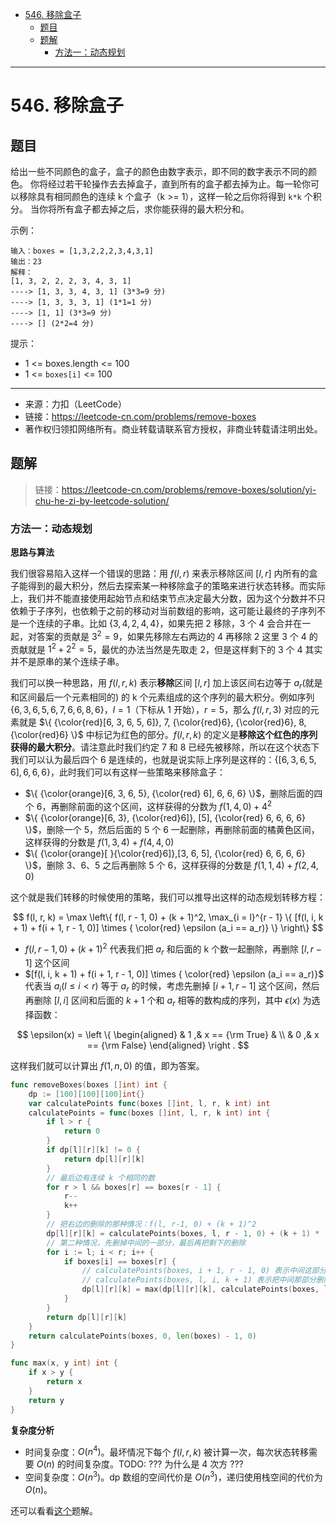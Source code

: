 - [546. 移除盒子](#546-移除盒子)
  - [题目](#题目)
  - [题解](#题解)
    - [方法一：动态规划](#方法一动态规划)

------------------------------

# 546. 移除盒子

## 题目

给出一些不同颜色的盒子，盒子的颜色由数字表示，即不同的数字表示不同的颜色。
你将经过若干轮操作去去掉盒子，直到所有的盒子都去掉为止。每一轮你可以移除具有相同颜色的连续 k 个盒子（k >= 1），这样一轮之后你将得到 `k*k` 个积分。
当你将所有盒子都去掉之后，求你能获得的最大积分和。

示例：

```
输入：boxes = [1,3,2,2,2,3,4,3,1]
输出：23
解释：
[1, 3, 2, 2, 2, 3, 4, 3, 1] 
----> [1, 3, 3, 4, 3, 1] (3*3=9 分) 
----> [1, 3, 3, 3, 1] (1*1=1 分) 
----> [1, 1] (3*3=9 分) 
----> [] (2*2=4 分)
```

提示：

- 1 <= boxes.length <= 100
- 1 <= `boxes[i]` <= 100

--------------------

- 来源：力扣（LeetCode）
- 链接：https://leetcode-cn.com/problems/remove-boxes
- 著作权归领扣网络所有。商业转载请联系官方授权，非商业转载请注明出处。


## 题解

> 链接：https://leetcode-cn.com/problems/remove-boxes/solution/yi-chu-he-zi-by-leetcode-solution/

### 方法一：动态规划

**思路与算法**

我们很容易陷入这样一个错误的思路：用 $f(l, r)$ 来表示移除区间 $[l, r]$ 内所有的盒子能得到的最大积分，然后去探索某一种移除盒子的策略来进行状态转移。而实际上，我们并不能直接使用起始节点和结束节点决定最大分数，因为这个分数并不只依赖于子序列，也依赖于之前的移动对当前数组的影响，这可能让最终的子序列不是一个连续的子串。比如 $\{ 3, 4, 2, 4, 4 \}$，如果先把 2 移除，3 个 4 会合并在一起，对答案的贡献是 $3^2 = 9$，如果先移除左右两边的 4 再移除 2 这里 3 个 4 的贡献就是 $1^2 + 2^2 = 5$，最优的办法当然是先取走 2，但是这样剩下的 3 个 4 其实并不是原串的某个连续子串。

我们可以换一种思路，用 $f(l, r, k)$ 表示**移除**区间 $[l, r]$ 加上该区间右边等于 $a_r$(就是和区间最后一个元素相同的) 的 k 个元素组成的这个序列的最大积分。例如序列 $\{ 6, 3, 6, 5, 6, 7, 6, 6, 8, 6 \}$，$l = 1$（下标从 1 开始），$r = 5$，那么 $f(l, r, 3)$ 对应的元素就是 $\{ {\color{red}[6, 3, 6, 5, 6]}, 7, {\color{red}6}, {\color{red}6}, 8, {\color{red}6} \}$ 中标记为红色的部分。$f(l, r, k)$ 的定义是**移除这个红色的序列获得的最大积分**。请注意此时我们约定 7 和 8 已经先被移除，所以在这个状态下我们可以认为最后四个 6 是连续的，也就是说实际上序列是这样的：$\{ [6, 3, 6, 5, 6], 6, 6, 6 \}$，此时我们可以有这样一些策略来移除盒子：

- $\{ {\color{orange}[6, 3, 6, 5}, {\color{red} 6], 6, 6, 6} \}$，删除后面的四个 6，再删除前面的这个区间，这样获得的分数为 $f(1, 4, 0) + 4^2$
- $\{ {\color{orange}[6, 3}, {\color{red}6]}, [5], {\color{red} 6, 6, 6, 6} \}$，删除一个 5，然后后面的 5 个 6 一起删除，再删除前面的橘黄色区间，这样获得的分数是 $f(1, 3, 4) + f(4, 4, 0)$
- $\{ {\color{orange}[ }{\color{red}6]},[3, 6, 5], {\color{red} 6, 6, 6, 6} \}$，删除 3、6、5 之后再删除 5 个 6，这样获得的分数是 $f(1, 1, 4) + f(2, 4, 0)$

这个就是我们转移的时候使用的策略，我们可以推导出这样的动态规划转移方程：

$$
f(l, r, k) = \max \left\{ f(l, r - 1, 0) + (k + 1)^2, \max_{i = l}^{r - 1} \{ [f(l, i, k + 1) + f(i + 1, r - 1, 0)] \times { \color{red} \epsilon (a_i == a_r)} \} \right\}
$$

- $f(l, r - 1, 0) + (k + 1)^2$ 代表我们把 $a_r$ 和后面的 k 个数一起删除，再删除 $[l, r - 1]$ 这个区间
- $[f(l, i, k + 1) + f(i + 1, r - 1, 0)] \times { \color{red} \epsilon (a_i == a_r)}$ 代表当 $a_i (l \leq i < r)$ 等于 $a_r$	的时候，考虑先删掉 $[i + 1, r - 1]$ 这个区间，然后再删除 $[l, i]$ 区间和后面的 $k + 1$ 个和 $a_r$ 相等的数构成的序列，其中 $\epsilon(x)$ 为选择函数：

$$
\epsilon(x) = \left \{ \begin{aligned} & 1 ,& x == {\rm True} & \\ & 0 ,& x == {\rm False} \end{aligned} \right .
$$

这样我们就可以计算出 $f(1, n, 0)$ 的值，即为答案。

```go
func removeBoxes(boxes []int) int {
    dp := [100][100][100]int{}
    var calculatePoints func(boxes []int, l, r, k int) int
    calculatePoints = func(boxes []int, l, r, k int) int {
        if l > r {
            return 0
        }
        if dp[l][r][k] != 0 {
            return dp[l][r][k]
        }
        // 最后边有连续 k 个相同的数
        for r > l && boxes[r] == boxes[r - 1] {
            r--
            k++
        }
        // 把右边的删除的那种情况：f(l, r-1, 0) + (k + 1)^2
        dp[l][r][k] = calculatePoints(boxes, l, r - 1, 0) + (k + 1) * (k + 1)
        // 第二种情况，先删掉中间的一部分，最后再把剩下的删除
        for i := l; i < r; i++ {
            if boxes[i] == boxes[r] {
                // calculatePoints(boxes, i + 1, r - 1, 0) 表示中间这部分的最高得分。
                // calculatePoints(boxes, l, i, k + 1) 表示把中间那部分删除后，后面的连成一片后的最高得分。
                dp[l][r][k] = max(dp[l][r][k], calculatePoints(boxes, l, i, k + 1) + calculatePoints(boxes, i + 1, r - 1, 0))
            }
        }
        return dp[l][r][k]
    }
    return calculatePoints(boxes, 0, len(boxes) - 1, 0)
}

func max(x, y int) int {
    if x > y {
        return x
    }
    return y
}
```

**复杂度分析**

- 时间复杂度：$O(n^4)$。最坏情况下每个 $f(l, r, k)$ 被计算一次，每次状态转移需要 $O(n)$ 的时间复杂度。TODO: ??? 为什么是 4 次方 ???
- 空间复杂度：$O(n^3)$。dp 数组的空间代价是 $O(n^3)$，递归使用栈空间的代价为 $O(n)$。

还可以看看[这个](https://leetcode-cn.com/problems/remove-boxes/solution/guan-fang-fang-fa-2ji-yi-hua-sou-suo-dong-hua-tu-j/)题解。